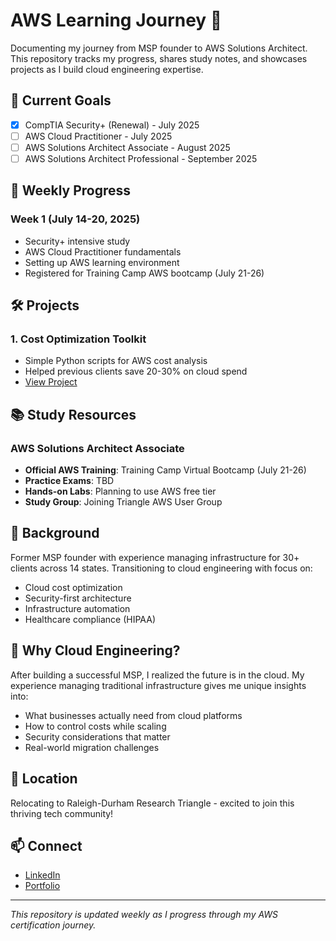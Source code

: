 # AWS Learning Journey 🚀

Documenting my journey from MSP founder to AWS Solutions Architect. This repository tracks my progress, shares study notes, and showcases projects as I build cloud engineering expertise.

## 🎯 Current Goals

- [x] CompTIA Security+ (Renewal) - July 2025
- [ ] AWS Cloud Practitioner - July 2025
- [ ] AWS Solutions Architect Associate - August 2025
- [ ] AWS Solutions Architect Professional - September 2025

## 📅 Weekly Progress

### Week 1 (July 14-20, 2025)
- Security+ intensive study
- AWS Cloud Practitioner fundamentals
- Setting up AWS learning environment
- Registered for Training Camp AWS bootcamp (July 21-26)

## 🛠️ Projects

### 1. Cost Optimization Toolkit
- Simple Python scripts for AWS cost analysis
- Helped previous clients save 20-30% on cloud spend
- [View Project](https://github.com/joshuamichaelhall/aws-cost-optimization-toolkit)

## 📚 Study Resources

### AWS Solutions Architect Associate
- **Official AWS Training**: Training Camp Virtual Bootcamp (July 21-26)
- **Practice Exams**: TBD
- **Hands-on Labs**: Planning to use AWS free tier
- **Study Group**: Joining Triangle AWS User Group

## 🌟 Background

Former MSP founder with experience managing infrastructure for 30+ clients across 14 states. Transitioning to cloud engineering with focus on:
- Cloud cost optimization
- Security-first architecture
- Infrastructure automation
- Healthcare compliance (HIPAA)

## 🎯 Why Cloud Engineering?

After building a successful MSP, I realized the future is in the cloud. My experience managing traditional infrastructure gives me unique insights into:
- What businesses actually need from cloud platforms
- How to control costs while scaling
- Security considerations that matter
- Real-world migration challenges

## 📍 Location

Relocating to Raleigh-Durham Research Triangle - excited to join this thriving tech community!

## 📫 Connect

- [LinkedIn](https://linkedin.com/in/joshuamichaelhall)
- [Portfolio](https://joshuamichaelhall.github.io)

---

*This repository is updated weekly as I progress through my AWS certification journey.*